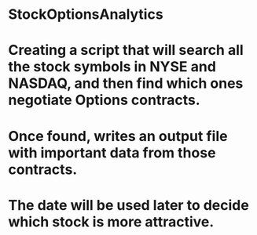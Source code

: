 # StockOptionsAnalytics
# Creating a script that will search all the stock symbols in NYSE and NASDAQ, and then find which ones negotiate Options contracts.
# Once found, writes an output file with important data from those contracts.
# The date will be used later to decide which stock is more attractive.
